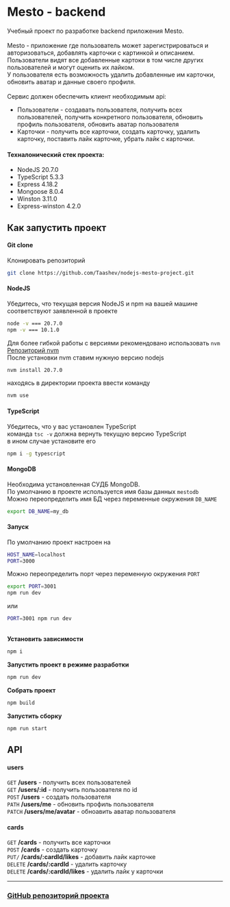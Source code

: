 # Mesto - backend
Учебный проект по разработке backend приложения Mesto. \
\
Mesto - приложение где пользователь может зарегистрироваться и авторизоваться, добавлять карточки с картинкой и описанием.\
Пользователи видят все добавленные картоки в том числе других пользователей и могут оценить их лайком.\
У пользователя есть возможность удалить добавленные им карточки, обновить аватар и данные своего профиля.\
\
Сервис должен обеспечить клиент необходимым api:
- Пользователи - создавать пользователя, получить всех пользователей, получить конкретного пользователя, обновить профиль пользователя, обновить аватар пользователя
- Карточки - получить все карточки, создать карточку, удалить карточку, поставить лайк карточке, убрать лайк с карточки.

#### Техналонический стек проекта:

- NodeJS 20.7.0
- TypeScript 5.3.3
- Express 4.18.2
- Mongoose 8.0.4
- Winston 3.11.0
- Express-winston 4.2.0

## Как запустить проект

#### Git clone
Клонировать репозиторий
```sh
git clone https://github.com/Taashev/nodejs-mesto-project.git
```

#### NodeJS

Убедитесь, что текущая версия NodeJS и npm на вашей машине соответствуют заявленной в проекте
```sh
node -v === 20.7.0
npm -v === 10.1.0
```
Для более гибкой работы с версиями рекомендовано использовать `nvm`\
[Репозиторий nvm](https://github.com/nvm-sh/nvm)\
После установки nvm ставим нужную версию nodejs
```sh
nvm install 20.7.0
```
находясь в директории проекта ввести команду
```sh
nvm use
```

#### TypeScript

Убедитесь, что у вас установлен TypeScript\
команда `tsc -v` должна вернуть текущую версию TypeScript\
в ином случае установите его
```sh
npm i -g typescript
```

#### MongoDB

Необходима установленная СУДБ MongoDB.\
По умолчанию в проекте используется имя базы данных `mestodb`\
Можно переопределить имя БД через переменные окружения `DB_NAME`
```sh
export DB_NAME=my_db
```

#### Запуск
По умолчанию проект настроен на
```sh
HOST_NAME=localhost
PORT=3000
```
Можно переопределить порт через переменную окружения `PORT`
```sh
export PORT=3001
npm run dev
```
или
```sh
PORT=3001 npm run dev
```
\
**Установить зависимости**
```sh
npm i
```
**Запустить проект в режиме разработки**
```sh
npm run dev
```
**Собрать проект**
```sh
npm build
```
**Запустить сборку**
```sh
npm run start
```

## API

#### users

`GET` **/users** - получить всех пользователей \
`GET` **/users/:id** - получить пользователя по id \
`POST` **/users** - создать пользователя \
`PATH` **/users/me** - обновить профиль пользователя \
`PATCH` **/users/me/avatar** - обноавить аватар пользователя

#### cards

`GET` **/cards** - получить все карточки \
`POST` **/cards** - создать карточку \
`PUT/` **/cards/:cardId/likes** - добавить лайк карточке \
`DELETE` **/cards/:cardId** - удалить карточку \
`DELETE` **/cards/:cardId/likes** - удалить лайк у карточки

---

### [GitHub репозиторий проекта](https://github.com/Taashev/nodejs-mesto-project)
